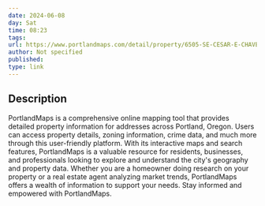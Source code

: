```yaml
---
date: 2024-06-08
day: Sat
time: 08:23
tags:
url: https://www.portlandmaps.com/detail/property/6505-SE-CESAR-E-CHAVEZ-BLVD/R126133_did/?
author: Not specified
published: 
type: link
---
```





## Description
PortlandMaps is a comprehensive online mapping tool that provides detailed property information for addresses across Portland, Oregon. Users can access property details, zoning information, crime data, and much more through this user-friendly platform. With its interactive maps and search features, PortlandMaps is a valuable resource for residents, businesses, and professionals looking to explore and understand the city's geography and property data. Whether you are a homeowner doing research on your property or a real estate agent analyzing market trends, PortlandMaps offers a wealth of information to support your needs. Stay informed and empowered with PortlandMaps.
